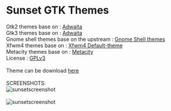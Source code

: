 # Sunset GTK Themes
Gtk2 themes base on : [Adwaita](https://gitlab.gnome.org/GNOME/gnome-themes-extra/-/tree/gnome-3-22/themes) </br>
Gtk3 themes base on : [Adwaita](https://gitlab.gnome.org/GNOME/gtk/-/tree/gtk-3-24/gtk/theme/Adwaita) </br>
Gnome shell themes base on the upstream : [Gnome Shell themes ](https://gitlab.gnome.org/GNOME/gnome-shell/-/tree/gnome-3-38/data/theme) </br>
Xfwm4 themes base on : [Xfwm4 Default-theme](https://gitlab.xfce.org/Dridi/xfwm4/-/tree/master/themes/default)</br>
Metacity themes base on : [Metacity](https://gitlab.gnome.org/Archive/gnome-themes-extra/-/tree/a37321cb81e90445eefd903ce58fbdf0b7a16506/themes/Adwaita/metacity-1)</br>
License : [GPLv3](https://choosealicense.com/licenses/gpl-3.0/)</br></br>
Theme can be download [here](https://www.pling.com/p/1336259/)</br></br>
SCREENSHOTS:</br>
![sunsetscreenshot](https://i.ibb.co/nLTK2vB/sunset-nautilus-screenshots.png "sunset-nautilus-screenshot")</br></br>
![sunsetscreenshot](https://i.ibb.co/D4YKRjX/sunset-widget-factory-screenshots.png "sunset-widget-factory-screenshot")</br></br>
